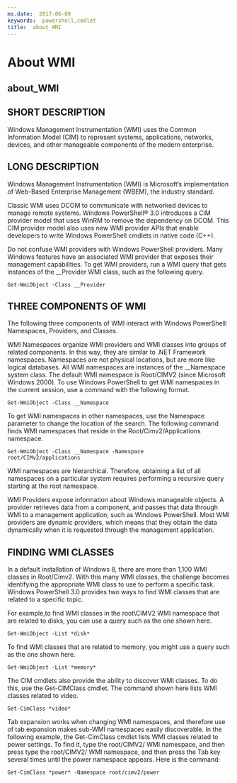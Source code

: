```yaml
---
ms.date:  2017-06-09
keywords:  powershell,cmdlet
title:  about_WMI
---
```


# About WMI
## about_WMI


## SHORT DESCRIPTION
Windows Management Instrumentation (WMI) uses the Common Information Model (CIM) to represent systems, applications, networks, devices, and other manageable components of the modern enterprise.


## LONG DESCRIPTION
Windows Management Instrumentation (WMI) is Microsoft’s implementation of Web-Based Enterprise Management (WBEM), the industry standard.

Classic WMI uses DCOM to communicate with networked devices to manage remote systems.  Windows PowerShell® 3.0 introduces a CIM provider model that uses WinRM to remove the dependency on DCOM. This CIM provider model also uses new WMI provider APIs that enable developers to write  Windows PowerShell cmdlets in native code (C\+\+).

Do not confuse WMI providers with  Windows PowerShell providers. Many Windows features have an associated WMI provider that exposes their management capabilities. To get WMI providers, run a WMI query that gets instances of the __Provider WMI class, such as the following query.


```
Get-WmiObject -Class __Provider
```



## THREE COMPONENTS OF WMI
The following three components of WMI interact with  Windows PowerShell: Namespaces, Providers, and Classes.

WMI Namespaces organize WMI providers and WMI classes into groups of related components. In this way, they are similar to .NET Framework namespaces. Namespaces are not physical locations, but are more like logical databases. All WMI namespaces are instances of the __Namespace system class. The default WMI namespace is Root\/CIMV2 (since Microsoft Windows 2000). To use  Windows PowerShell to get WMI namespaces in the current session, use a command with the following format.


```
Get-WmiObject -Class __Namespace
```


To get WMI namespaces in other namespaces, use the Namespace parameter to change the location of the search. The following command finds WMI namespaces that reside in the Root\/Cimv2\/Applications namespace.


```
Get-WmiObject -Class __Namespace -Namespace   
root/CIMv2/applications
```


WMI namespaces are hierarchical. Therefore, obtaining a list of all namespaces on a particular system requires performing a recursive query starting at the root namespace.

WMI Providers expose information about Windows manageable objects. A provider retrieves data from a component, and passes that data through WMI to a management application, such as  Windows PowerShell. Most WMI providers are dynamic providers, which means that they obtain the data dynamically when it is requested through the management application.


## FINDING WMI CLASSES
In a default installation of Windows 8, there are more than 1,100 WMI classes in Root\/Cimv2. With this many WMI classes, the challenge becomes identifying the appropriate WMI class to use to perform a specific task.  Windows PowerShell 3.0 provides two ways to find WMI classes that are related to a specific topic.

For example,to find WMI classes in the root\CIMV2 WMI namespace that are related to disks, you can use a query such as the one shown here.


```
Get-WmiObject -List *disk*
```


To find WMI classes that are related to memory, you might use a query such as the one shown here.


```
Get-WmiObject -List *memory*
```


The CIM cmdlets also provide the ability to discover WMI classes. To do this, use the Get-CIMClass cmdlet. The command shown here lists WMI classes related to video.


```
Get-CimClass *video*
```


Tab expansion works when changing WMI namespaces, and therefore use of tab expansion makes sub-WMI namespaces easily discoverable. In the following example, the Get-CimClass cmdlet lists WMI classes related to power settings. To find it, type the root\/CIMV2\/ WMI namespace, and then press type the root\/CIMV2\/ WMI namespace, and then press the Tab key several times until the power namespace appears. Here is the command:


```
Get-CimClass *power* -Namespace root/cimv2/power
```


